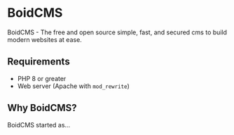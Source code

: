 # BoidCMS
BoidCMS - The free and open source simple, fast, and secured cms to build modern websites at ease.


## Requirements
 - PHP 8 or greater
 - Web server (Apache with `mod_rewrite`)


## Why BoidCMS?
BoidCMS started as...
